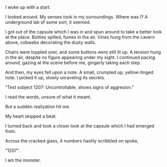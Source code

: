 I woke up with a start.

I looked around. My senses took in my surroundings. Where was I? A underground lab of some sort, it seemed. 

I got out of the capsule which I was in and spun around to take a better look at the place. Bottles spilled, fumes in the air. Vines hung from the cavern above, cobwebs decorating the dusty walls.

Chairs were toppled over, and some buttons were still lit up. A tension hung in the air, despite no figure appearing under my sight. 
I continued pacing around, gazing at the scene before me, gingerly taking each step. 

And then, my eyes fell upon a note.
A small, crumpled up, yellow-tinged note.
I picked it up, slowly unraveling its secrets.

"Test subject 1207: Uncontrollable, shows signs of aggresion." 

I read the words, unsure of what it meant.

But a sudden realization hit me.

My heart skipped a beat.

I turned back and took a closer look at the capsule which I had emerged from.

Across the cracked glass, 4 numbers hastily scribbled on spoke,

"1207".

I am the monster. 
